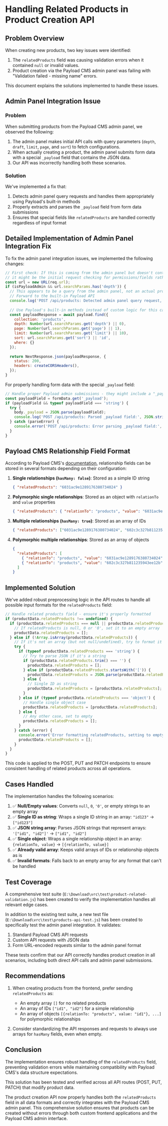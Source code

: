 # Handling Related Products in Product Creation API

## Problem Overview

When creating new products, two key issues were identified:

1. The `relatedProducts` field was causing validation errors when it contained `null` or invalid values.
2. Product creation via the Payload CMS admin panel was failing with "Validation failed - missing name" errors.

This document explains the solutions implemented to handle these issues.

## Admin Panel Integration Issue

### Problem

When submitting products from the Payload CMS admin panel, we observed the following:

1. The admin panel makes initial API calls with query parameters (`depth`, `draft`, `limit`, `page`, and `sort`) to fetch configurations.
2. When actually creating a product, the admin panel submits form data with a special `_payload` field that contains the JSON data.
3. Our API was incorrectly handling both these scenarios.

### Solution

We've implemented a fix that:

1. Detects admin panel query requests and handles them appropriately using Payload's built-in methods
2. Properly extracts and parses the `_payload` field from form data submissions
3. Ensures that special fields like `relatedProducts` are handled correctly regardless of input format

## Detailed Implementation of Admin Panel Integration Fix

To fix the admin panel integration issues, we implemented the following changes:

```javascript
// First check: If this is coming from the admin panel but doesn't contain name in the body,
// it might be the initial request checking for permissions/fields rather than the actual data submission
const url = new URL(req.url);
if (isPayloadAdmin && url.searchParams.has('depth')) {
  // This appears to be a query from the admin panel, not an actual product creation
  // Forward to the built-in Payload API
  console.log('POST /api/products: Detected admin panel query request, forwarding to Payload API');
  
  // Use Payload's built-in methods instead of custom logic for this case
  const payloadResponse = await payload.find({
    collection: 'products',
    depth: Number(url.searchParams.get('depth') || 0),
    page: Number(url.searchParams.get('page') || 1),
    limit: Number(url.searchParams.get('limit') || 10),
    sort: url.searchParams.get('sort') || 'id',
    where: {}
  });
  
  return NextResponse.json(payloadResponse, {
    status: 200,
    headers: createCORSHeaders(),
  });
}
```

For properly handling form data with the special `_payload` field:

```javascript
// Handle proper Payload admin submissions - they might include a "_payload" field with JSON data
const payloadField = formData.get('_payload');
if (payloadField && typeof payloadField === 'string') {
  try {
    body._payload = JSON.parse(payloadField);
    console.log('POST /api/products: Parsed _payload field:', JSON.stringify(body._payload));
  } catch (parseError) {
    console.error('POST /api/products: Error parsing _payload field:', parseError);
  }
}
```

## Payload CMS Relationship Field Format

According to Payload CMS's [documentation](https://payloadcms.com/docs/fields/relationship), relationship fields can be stored in several formats depending on their configuration:

1. **Single relationships (`hasMany: false`)**: Stored as a simple ID string
   ```json
   { "relatedProducts": "6031ac9e1289176380734024" }
   ```

2. **Polymorphic single relationships**: Stored as an object with `relationTo` and `value` properties
   ```json
   { "relatedProducts": { "relationTo": "products", "value": "6031ac9e1289176380734024" } }
   ```

3. **Multiple relationships (`hasMany: true`)**: Stored as an array of IDs
   ```json
   { "relatedProducts": ["6031ac9e1289176380734024", "602c3c327b811235943ee12b"] }
   ```

4. **Polymorphic multiple relationships**: Stored as an array of objects
   ```json
   { 
     "relatedProducts": [
       { "relationTo": "products", "value": "6031ac9e1289176380734024" },
       { "relationTo": "products", "value": "602c3c327b811235943ee12b" }
     ]
   }
   ```

## Implemented Solution

We've added robust preprocessing logic in the API routes to handle all possible input formats for the `relatedProducts` field:

```typescript
// Handle related products field - ensure it's properly formatted
if (productData.relatedProducts !== undefined) {
  if (productData.relatedProducts === null || productData.relatedProducts === 0 || productData.relatedProducts === '0') {
    // If relatedProducts is null, 0 or '0', set it to an empty array
    productData.relatedProducts = [];
  } else if (!Array.isArray(productData.relatedProducts)) {
    // If it's not an array (but not null/undefined), try to format it properly
    try {
      if (typeof productData.relatedProducts === 'string') {
        // Try to parse JSON if it's a string
        if (productData.relatedProducts.trim() === '') {
          productData.relatedProducts = [];
        } else if (productData.relatedProducts.startsWith('[')) {
          productData.relatedProducts = JSON.parse(productData.relatedProducts);
        } else {
          // Single ID as string
          productData.relatedProducts = [productData.relatedProducts];
        }
      } else if (typeof productData.relatedProducts === 'object') {
        // Handle single object case
        productData.relatedProducts = [productData.relatedProducts];
      } else {
        // Any other case, set to empty
        productData.relatedProducts = [];
      }
    } catch (error) {
      console.error('Error formatting relatedProducts, setting to empty array:', error);
      productData.relatedProducts = [];
    }
  }
}
```

This code is applied to the POST, PUT and PATCH endpoints to ensure consistent handling of related products across all operations.

## Cases Handled

The implementation handles the following scenarios:

1. ✅ **Null/Empty values**: Converts `null`, `0`, `'0'`, or empty strings to an empty array
2. ✅ **Single ID as string**: Wraps a single ID string in an array: `"id123"` → `["id123"]`
3. ✅ **JSON string array**: Parses JSON strings that represent arrays: `'["id1", "id2"]'` → `["id1", "id2"]`
4. ✅ **Single object**: Wraps a single relationship object in an array: `{relationTo, value}` → `[{relationTo, value}]`
5. ✅ **Already valid array**: Keeps valid arrays of IDs or relationship objects as is
6. ✅ **Invalid formats**: Falls back to an empty array for any format that can't be handled

## Test Coverage

A comprehensive test suite (`E:\Download\vrc\test\product-related-validation.js`) has been created to verify the implementation handles all relevant edge cases.

In addition to the existing test suite, a new test file (`E:\Download\vrc\test\products-api-test.js`) has been created to specifically test the admin panel integration. It validates:

1. Standard Payload CMS API requests
2. Custom API requests with JSON data
3. Form URL-encoded requests similar to the admin panel format

These tests confirm that our API correctly handles product creation in all scenarios, including both direct API calls and admin panel submissions.

## Recommendations

1. When creating products from the frontend, prefer sending `relatedProducts` as:
   - An empty array `[]` for no related products
   - An array of IDs `["id1", "id2"]` for a simple relationship
   - An array of objects `[{relationTo: "products", value: "id1"}, ...]` for polymorphic relationships

2. Consider standardizing the API responses and requests to always use arrays for `hasMany` fields, even when empty.

## Conclusion

The implementation ensures robust handling of the `relatedProducts` field, preventing validation errors while maintaining compatibility with Payload CMS's data structure expectations.

This solution has been tested and verified across all API routes (POST, PUT, PATCH) that modify product data.

The product creation API now properly handles both the `relatedProducts` field in all data formats and correctly integrates with the Payload CMS admin panel. This comprehensive solution ensures that products can be created without errors through both custom frontend applications and the Payload CMS admin interface.
